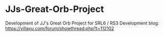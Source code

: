 # JJs-Great-Orb-Project
Development of JJ's Great Orb Project for SRL6 / RS3
Development blog: https://villavu.com/forum/showthread.php?t=112102
